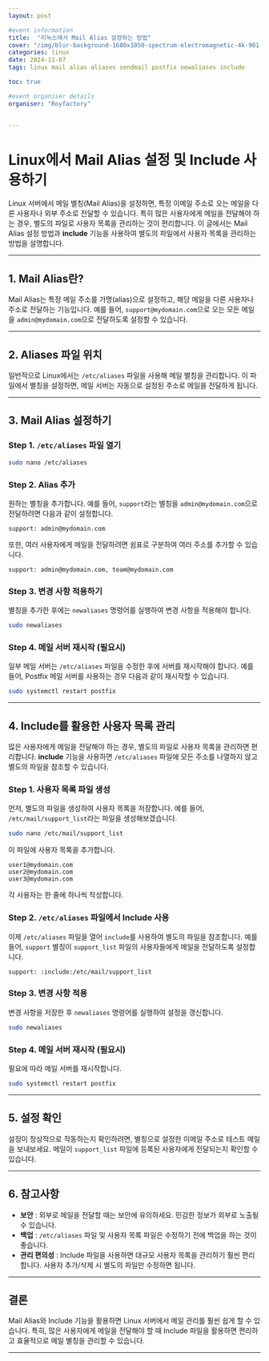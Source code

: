 ```yaml
---
layout: post

#event information
title:  "리눅스에서 Mail Alias 설정하는 방법"
cover: "/img/blur-background-1680x1050-spectrum-electromagnetic-4k-901-1.jpg"
categories: linux
date: 2024-11-07
tags: linux mail alias aliases sendmail postfix newaliases include

toc: true

#event organiser details
organiser: "Royfactory"


---
```


#  Linux에서 Mail Alias 설정 및 Include 사용하기

Linux 서버에서 메일 별칭(Mail Alias)을 설정하면, 특정 이메일 주소로 오는 메일을 다른 사용자나 외부 주소로 전달할 수 있습니다. 특히 많은 사용자에게 메일을 전달해야 하는 경우, 별도의 파일로 사용자 목록을 관리하는 것이 편리합니다. 이 글에서는 Mail Alias 설정 방법과 **include** 기능을 사용하여 별도의 파일에서 사용자 목록을 관리하는 방법을 설명합니다.

---

## 1. Mail Alias란?

Mail Alias는 특정 메일 주소를 가명(alias)으로 설정하고, 해당 메일을 다른 사용자나 주소로 전달하는 기능입니다. 예를 들어, `support@mydomain.com`으로 오는 모든 메일을 `admin@mydomain.com`으로 전달하도록 설정할 수 있습니다.

---

## 2. Aliases 파일 위치

일반적으로 Linux에서는 `/etc/aliases` 파일을 사용해 메일 별칭을 관리합니다. 이 파일에서 별칭을 설정하면, 메일 서버는 자동으로 설정된 주소로 메일을 전달하게 됩니다.

---

## 3. Mail Alias 설정하기

### Step 1. `/etc/aliases` 파일 열기

```bash
sudo nano /etc/aliases
```

### Step 2. Alias 추가

원하는 별칭을 추가합니다. 예를 들어, `support`라는 별칭을 `admin@mydomain.com`으로 전달하려면 다음과 같이 설정합니다.

```plaintext
support: admin@mydomain.com
```

또한, 여러 사용자에게 메일을 전달하려면 쉼표로 구분하여 여러 주소를 추가할 수 있습니다.

```plaintext
support: admin@mydomain.com, team@mydomain.com
```

### Step 3. 변경 사항 적용하기

별칭을 추가한 후에는 `newaliases` 명령어를 실행하여 변경 사항을 적용해야 합니다.

```bash
sudo newaliases
```

### Step 4. 메일 서버 재시작 (필요시)

일부 메일 서버는 `/etc/aliases` 파일을 수정한 후에 서버를 재시작해야 합니다. 예를 들어, Postfix 메일 서버를 사용하는 경우 다음과 같이 재시작할 수 있습니다.

```bash
sudo systemctl restart postfix
```

---

## 4. Include를 활용한 사용자 목록 관리

많은 사용자에게 메일을 전달해야 하는 경우, 별도의 파일로 사용자 목록을 관리하면 편리합니다. **include** 기능을 사용하면 `/etc/aliases` 파일에 모든 주소를 나열하지 않고 별도의 파일을 참조할 수 있습니다.

### Step 1. 사용자 목록 파일 생성

먼저, 별도의 파일을 생성하여 사용자 목록을 저장합니다. 예를 들어, `/etc/mail/support_list`라는 파일을 생성해보겠습니다.

```bash
sudo nano /etc/mail/support_list
```

이 파일에 사용자 목록을 추가합니다.

```plaintext
user1@mydomain.com
user2@mydomain.com
user3@mydomain.com
```

각 사용자는 한 줄에 하나씩 작성합니다.

### Step 2. `/etc/aliases` 파일에서 Include 사용

이제 `/etc/aliases` 파일을 열어 `include`를 사용하여 별도의 파일을 참조합니다. 예를 들어, `support` 별칭이 `support_list` 파일의 사용자들에게 메일을 전달하도록 설정합니다.

```plaintext
support: :include:/etc/mail/support_list
```
### Step 3. 변경 사항 적용

변경 사항을 저장한 후 `newaliases` 명령어를 실행하여 설정을 갱신합니다.

```bash
sudo newaliases
```

### Step 4. 메일 서버 재시작 (필요시)

필요에 따라 메일 서버를 재시작합니다.

```bash
sudo systemctl restart postfix
```

---

## 5. 설정 확인

설정이 정상적으로 작동하는지 확인하려면, 별칭으로 설정한 이메일 주소로 테스트 메일을 보내보세요. 메일이 `support_list` 파일에 등록된 사용자에게 전달되는지 확인할 수 있습니다.

---

## 6. 참고사항

- **보안** : 외부로 메일을 전달할 때는 보안에 유의하세요. 민감한 정보가 외부로 노출될 수 있습니다.
- **백업** : `/etc/aliases` 파일 및 사용자 목록 파일은 수정하기 전에 백업을 하는 것이 좋습니다.
- **관리 편의성** : Include 파일을 사용하면 대규모 사용자 목록을 관리하기 훨씬 편리합니다. 사용자 추가/삭제 시 별도의 파일만 수정하면 됩니다.

---

## 결론

Mail Alias와 Include 기능을 활용하면 Linux 서버에서 메일 관리를 훨씬 쉽게 할 수 있습니다. 특히, 많은 사용자에게 메일을 전달해야 할 때 Include 파일을 활용하면 편리하고 효율적으로 메일 별칭을 관리할 수 있습니다.

---



